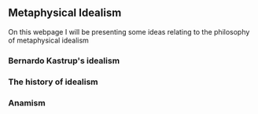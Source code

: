 ## Metaphysical Idealism

On this webpage I will be presenting some ideas relating to the philosophy of metaphysical idealism

### Bernardo Kastrup's idealism

### The history of idealism

### Anamism


